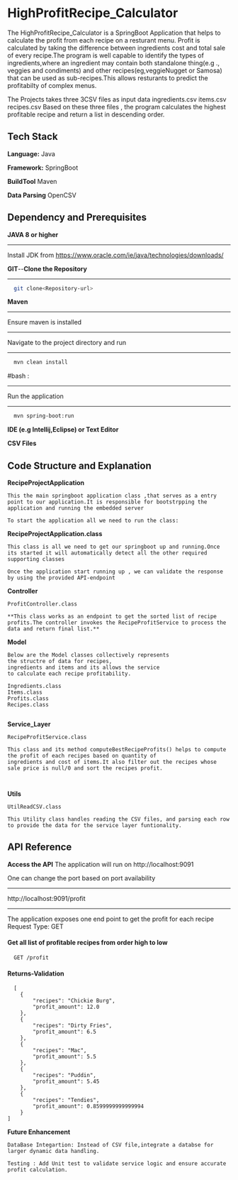 
# HighProfitRecipe_Calculator



The HighProfitRecipe_Calculator is a SpringBoot Application that helps to calculate the profit from each recipe on a resturant menu.
Profit is calculated by taking the difference between ingredients cost and total sale of every recipe.The program is well capable to identify the types of ingredients,where an ingredient may contain both standalone thing(e.g ., veggies and condiments) and other recipes(eg,veggieNugget or Samosa) that can be used as sub-recipes.This allows resturants to predict the profitabilty of complex menus. 

The Projects takes three 3CSV files as input data 
ingredients.csv
items.csv
recipes.csv 
Based on these three files , the program calculates the highest profitable recipe and return a list in descending order.
## Tech Stack

**Language:** Java

**Framework:** SpringBoot

**BuildTool**   Maven

**Data Parsing** OpenCSV


## Dependency and Prerequisites

**JAVA 8 or higher**
****
Install JDK from https://www.oracle.com/ie/java/technologies/downloads/

**GIT**--**Clone the Repository**
****
```bash
  git clone<Repository-url>
```

**Maven**
****
Ensure maven is installed 
****
Navigate to the project directory and run
****
```bash
  mvn clean install
```
#bash : 
****
Run the application 
****
```bash
  mvn spring-boot:run
```

**IDE (e.g Intellij,Eclipse) or Text Editor**

**CSV Files**

## Code Structure and Explanation 

**RecipeProjectApplication**
```
This the main springboot application class ,that serves as a entry point to our application.It is responsible for bootstrpping the application and running the embedded server 

To start the application all we need to run the class:

```
**RecipeProjectApplication.class**
```
This class is all we need to get our springboot up and running.Once its started it will automatically detect all the other required supporting classes 

```
```
Once the application start running up , we can validate the response by using the provided API-endpoint
```


**Controller**

```
ProfitController.class     

**This class works as an endpoint to get the sorted list of recipe profits.The controller invokes the RecipeProfitService to process the data and return final list.**
```
**Model**
```
Below are the Model classes collectively represents 
the structre of data for recipes,
ingredients and items and its allows the service 
to calculate each recipe profitability.

Ingredients.class
Items.class
Profits.class
Recipes.class
                         
```

**Service_Layer**
```
RecipeProfitService.class

This class and its method computeBestRecipeProfits() helps to compute the profit of each recipes based on quantity of 
ingredients and cost of items.It also filter out the recipes whose sale price is null/0 and sort the recipes profit.

                      
```
**Utils**
```
UtilReadCSV.class   

This Utility class handles reading the CSV files, and parsing each row to provide the data for the service layer funtionality.
```

## API Reference

**Access the API**
The application will run on http://localhost:9091

One can change the port based on port availability
****
http://localhost:9091/profit
****
The application exposes one end point to get the profit for each recipe 
Request Type: GET

#### Get all list of profitable recipes from order high to low

```http://localhost:9091/profit
  GET /profit
```

#### Returns-Validation

```http
  [
    {
        "recipes": "Chickie Burg",
        "profit_amount": 12.0
    },
    {
        "recipes": "Dirty Fries",
        "profit_amount": 6.5
    },
    {
        "recipes": "Mac",
        "profit_amount": 5.5
    },
    {
        "recipes": "Puddin",
        "profit_amount": 5.45
    },
    {
        "recipes": "Tendies",
        "profit_amount": 0.8599999999999994
    }
]
```


**Future Enhancement**
```
DataBase Integartion: Instead of CSV file,integrate a databse for larger dynamic data handling.

Testing : Add Unit test to validate service logic and ensure accurate profit calculation.
```
